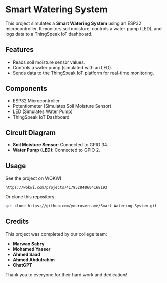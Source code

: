 # Smart Watering System

This project simulates a **Smart Watering System** using an ESP32 microcontroller. It monitors soil moisture, controls a water pump (LED), and logs data to a ThingSpeak IoT dashboard.

## Features
- Reads soil moisture sensor values.
- Controls a water pump (simulated with an LED).
- Sends data to the ThingSpeak IoT platform for real-time monitoring.

## Components
- ESP32 Microcontroller
- Potentiometer (Simulates Soil Moisture Sensor)
- LED (Simulates Water Pump)
- ThingSpeak IoT Dashboard

## Circuit Diagram
- **Soil Moisture Sensor**: Connected to GPIO 34.
- **Water Pump (LED)**: Connected to GPIO 2.

## Usage
See the project on WOKWI
   ```
   https://wokwi.com/projects/417952848604168193
   ```
Or clone this repository:
   ```bash
   git clone https://github.com/yourusername/Smart-Watering-System.git
   ```
## Credits

This project was completed by our college team:

- **Marwan Sabry**
- **Mohamed Yasser**
- **Ahmed Saad**
- **Ahmed Abdulrahim**
- **ChatGPT**

Thank you to everyone for their hard work and dedication!
